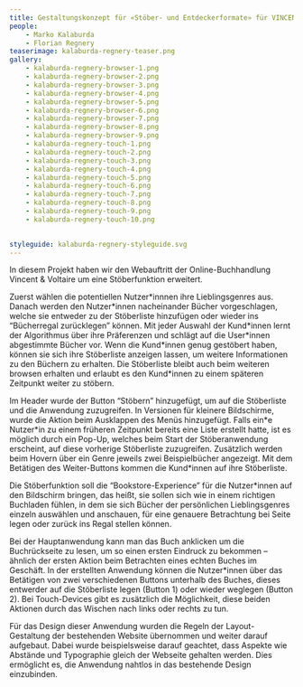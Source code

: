 ```yaml
---
title: Gestaltungskonzept für «Stöber- und Entdeckerformate» für VINCENT&VOLTAIRE
people:
    - Marko Kalaburda
    - Florian Regnery
teaserimage: kalaburda-regnery-teaser.png
gallery:
    - kalaburda-regnery-browser-1.png
    - kalaburda-regnery-browser-2.png
    - kalaburda-regnery-browser-3.png
    - kalaburda-regnery-browser-4.png
    - kalaburda-regnery-browser-5.png
    - kalaburda-regnery-browser-6.png
    - kalaburda-regnery-browser-7.png
    - kalaburda-regnery-browser-8.png
    - kalaburda-regnery-browser-9.png
    - kalaburda-regnery-touch-1.png
    - kalaburda-regnery-touch-2.png
    - kalaburda-regnery-touch-3.png
    - kalaburda-regnery-touch-4.png
    - kalaburda-regnery-touch-5.png
    - kalaburda-regnery-touch-6.png
    - kalaburda-regnery-touch-7.png
    - kalaburda-regnery-touch-8.png
    - kalaburda-regnery-touch-9.png
    - kalaburda-regnery-touch-10.png
    

styleguide: kalaburda-regnery-styleguide.svg
---
```

In diesem Projekt haben wir den Webauftritt der Online-Buchhandlung Vincent & Voltaire um eine Stöberfunktion erweitert.

Zuerst wählen die potentiellen Nutzer\*innnen ihre Lieblingsgenres aus. Danach werden den Nutzer\*innen nacheinander Bücher vorgeschlagen, welche sie entweder zu der Stöberliste hinzufügen oder wieder ins “Bücherregal zurücklegen” können. Mit jeder Auswahl der Kund\*innen lernt der Algorithmus über ihre Präferenzen und schlägt auf die User\*innen abgestimmte Bücher vor. Wenn die Kund\*innen genug gestöbert haben, können sie sich ihre Stöberliste anzeigen lassen, um weitere Informationen zu den Büchern zu erhalten. Die Stöberliste bleibt auch beim weiteren browsen erhalten und erlaubt es den Kund\*innen zu einem späteren Zeitpunkt weiter zu stöbern.

Im Header wurde der Button “Stöbern” hinzugefügt, um auf die Stöberliste und die Anwendung zuzugreifen. In Versionen für kleinere Bildschirme, wurde die Aktion beim Ausklappen des Menüs hinzugefügt. Falls ein\*e Nutzer\*in zu einem früheren Zeitpunkt bereits eine Liste erstellt hatte, ist es möglich durch ein Pop-Up, welches beim Start der Stöberanwendung erscheint, auf diese vorherige Stöberliste zuzugreifen. Zusätzlich werden beim Hovern über ein Genre jeweils zwei Beispielbücher angezeigt. Mit dem Betätigen des Weiter-Buttons kommen die Kund\*innen auf ihre Stöberliste.

Die Stöberfunktion soll die “Bookstore-Experience” für die Nutzer\*innen auf den Bildschirm bringen, das heißt, sie sollen sich wie in einem richtigen Buchladen fühlen, in dem sie sich Bücher der persönlichen Lieblingsgenres einzeln auswählen und anschauen, für eine genauere Betrachtung bei Seite legen oder zurück ins Regal stellen können.

Bei der Hauptanwendung kann man das Buch anklicken um die Buchrückseite zu lesen, um so einen ersten Eindruck zu bekommen – ähnlich der ersten Aktion beim Betrachten eines echten Buches im Geschäft. In der erstellten Anwendung können die Nutzer\*innen über das Betätigen von zwei verschiedenen Buttons unterhalb des Buches, dieses entwerder auf die Stöberliste legen (Button 1) oder wieder weglegen (Button 2). Bei Touch-Devices gibt es zusätzlich die Möglichkeit, diese beiden Aktionen durch das Wischen nach links oder rechts zu tun.

Für das Design dieser Anwendung wurden die Regeln der Layout-Gestaltung der bestehenden Website übernommen und weiter darauf aufgebaut. Dabei wurde beispielsweise darauf geachtet, dass Aspekte wie Abstände und Typographie gleich der Webseite gehalten werden. Dies ermöglicht es, die Anwendung nahtlos in das bestehende Design einzubinden.

